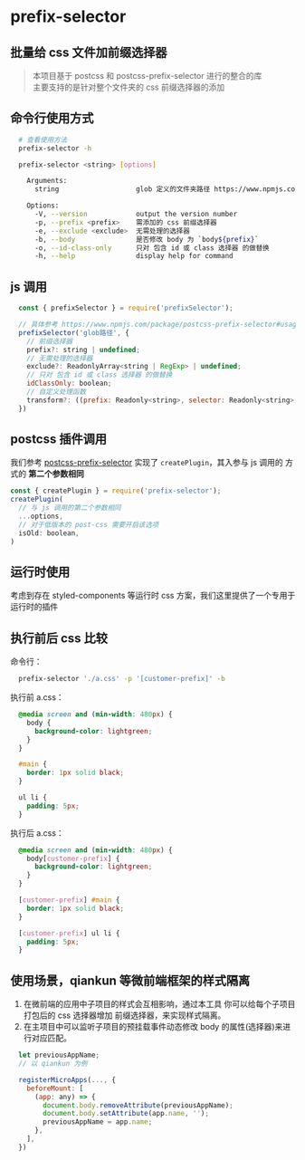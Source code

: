 # prefix-selector

## 批量给 css 文件加前缀选择器

> 本项目基于 postcss 和 postcss-prefix-selector 进行的整合的库<br/>
> 主要支持的是针对整个文件夹的 css 前缀选择器的添加<br/>

## 命令行使用方式

```sh
  # 查看使用方法
  prefix-selector -h

  prefix-selector <string> [options] 

    Arguments:
      string                   glob 定义的文件夹路径 https://www.npmjs.com/package/glob

    Options:
      -V, --version            output the version number
      -p, --prefix <prefix>    需添加的 css 前缀选择器
      -e, --exclude <exclude>  无需处理的选择器
      -b, --body               是否修改 body 为 `body${prefix}`
      -o, --id-class-only      只对 包含 id 或 class 选择器 的做替换
      -h, --help               display help for command
```

## js 调用

```js
  const { prefixSelector } = require('prefixSelector');

  // 具体参考 https://www.npmjs.com/package/postcss-prefix-selector#usage-with-postcss
  prefixSelector('glob路径', {
    // 前缀选择器
    prefix?: string | undefined;
    // 无需处理的选择器
    exclude?: ReadonlyArray<string | RegExp> | undefined;
    // 只对 包含 id 或 class 选择器 的做替换
    idClassOnly: boolean;
    // 自定义处理函数
    transform?: ((prefix: Readonly<string>, selector: Readonly<string>, prefixedSelector: Readonly<string>, file: Readonly<string>) => string) | undefined;
  })
```

## postcss 插件调用
我们参考 [postcss-prefix-selector](https://www.npmjs.com/package/postcss-prefix-selector) 实现了 `createPlugin`，其入参与 js 调用的 方式的 **第二个参数相同**
```js
const { createPlugin } = require('prefix-selector');
createPlugin(
  // 与 js 调用的第二个参数相同
  ...options,
  // 对于低版本的 post-css 需要开启该选项
  isOld: boolean,
)
```

## 运行时使用
考虑到存在 styled-components 等运行时 css 方案，我们这里提供了一个专用于运行时的插件


## 执行前后 css 比较

命令行：

```sh
  prefix-selector './a.css' -p '[customer-prefix]' -b
```

执行前 a.css：

```css
  @media screen and (min-width: 480px) {
    body {
      background-color: lightgreen;
    }
  }

  #main {
    border: 1px solid black;
  }

  ul li {
    padding: 5px;
  }
```

执行后 a.css：

```css
  @media screen and (min-width: 480px) {
    body[customer-prefix] {
      background-color: lightgreen;
    }
  }

  [customer-prefix] #main {
    border: 1px solid black;
  }

  [customer-prefix] ul li {
    padding: 5px;
  }
```

## 使用场景，qiankun 等微前端框架的样式隔离

1. 在微前端的应用中子项目的样式会互相影响，通过本工具 你可以给每个子项目打包后的 css 选择器增加 前缀选择器，来实现样式隔离。
2. 在主项目中可以监听子项目的预挂载事件动态修改 body 的属性(选择器)来进行对应匹配。

```js
  let previousAppName;
  // 以 qiankun 为例

  registerMicroApps(..., {
    beforeMount: [
      (app: any) => {
        document.body.removeAttribute(previousAppName);
        document.body.setAttribute(app.name, '');
        previousAppName = app.name;
      },
    ],
  })
```

